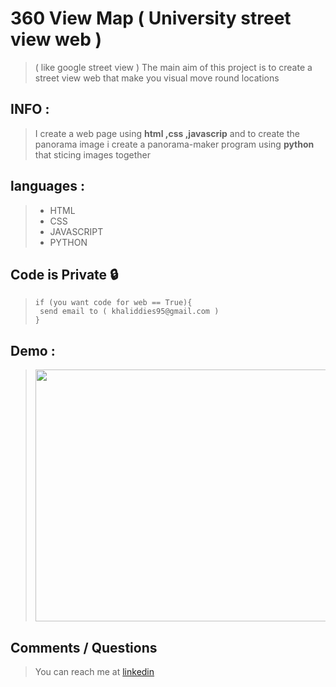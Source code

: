 # 360 View Map ( University street view web ) 
>( like google street view )
>The main aim of this project is to create a street view web that make you visual move round locations 
## INFO :
> I create a web page using **html ,css ,javascrip** and to create the panorama image 
> i create a panorama-maker program using **python** that sticing images together 
## languages :
>* HTML
>* CSS
>* JAVASCRIPT
>* PYTHON
## Code is Private :lock:
> ```
>if (you want code for web == True){
>  send email to ( khaliddies95@gmail.com )
>}
> ```
## Demo : 
><img src="https://github.com/Khalididies/360-View-Map/blob/main/Images/map.gif" width="600" height="403">
## Comments / Questions
>You can reach me at [linkedin](https://www.linkedin.com/in/khalid-dies-195797203/)
